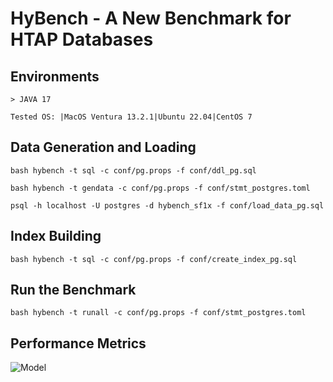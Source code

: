 # HyBench - A New Benchmark for HTAP Databases

## Environments
```
> JAVA 17

Tested OS: |MacOS Ventura 13.2.1|Ubuntu 22.04|CentOS 7

```

## Data Generation and Loading
```
bash hybench -t sql -c conf/pg.props -f conf/ddl_pg.sql

bash hybench -t gendata -c conf/pg.props -f conf/stmt_postgres.toml

psql -h localhost -U postgres -d hybench_sf1x -f conf/load_data_pg.sql
```

## Index Building 

```
bash hybench -t sql -c conf/pg.props -f conf/create_index_pg.sql
```

## Run the Benchmark

```
bash hybench -t runall -c conf/pg.props -f conf/stmt_postgres.toml
```

## Performance Metrics
![Model](https://github.com/Rucchao/HyBench-2023/blob/master/Metrics.png)
